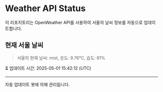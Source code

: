 
# Weather API Status

이 리포지토리는 OpenWeather API를 사용하여 서울의 날씨 정보를 자동으로 업데이트합니다.

## 현재 서울 날씨
> 서울의 현재 날씨: mist, 온도: 9.76°C, 습도: 81%

⏳ 업데이트 시간: 2025-05-01 15:42:12 (UTC)

---
자동 업데이트 봇에 의해 관리됩니다.
